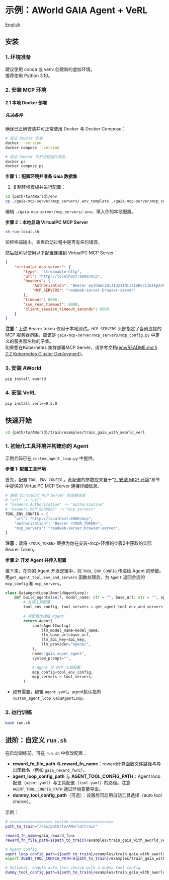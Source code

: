 # 示例：AWorld GAIA Agent + VeRL

[English](./README.md)

## 安装
### 1. 环境准备
建议使用 conda 或 venv 创建新的虚拟环境。\
    推荐使用 Python 3.10。
### 2. 安装 MCP 环境
#### 2.1 本地 Docker 部署
##### 先决条件
确保已正确安装并可正常使用 Docker 与 Docker Compose：
```bash
# 验证 Docker 安装
docker --version
docker compose --version

# 验证 Docker 守护进程运行状态
docker ps
docker compose ps
```

**步骤 1：配置环境并准备 Gaia 数据集**

1. 复制环境模板并进行配置：

```bash
cd {path/to/AWorld}/env
cp ./gaia-mcp-server/mcp_servers/.env_template ./gaia-mcp-server/mcp_servers/.env
```

编辑 `./gaia-mcp-server/mcp_servers/.env`，填入你的本地配置。

**步骤 2：本地启动 VirtualPC MCP Server**

```bash
sh run-local.sh
```

监控终端输出，查看启动过程中是否有任何错误。

然后就可以使用以下配置连接到 VirtualPC MCP Server：

```json
{
    "virtualpc-mcp-server": {
        "type": "streamable-http",
        "url": "http://localhost:8000/mcp",
        "headers": {
            "Authorization": "Bearer eyJhbGciOiJIUzI1NiIsInR5cCI6IkpXVCJ9.eyJhcHAiOiJsb2NhbF9kZWJ1ZyIsInZlcnNpb24iOjEsInRpbWUiOjE3NTYzOTUzNzIuMTg0MDc0NH0.SALKn1dxEzsdX82-e3jAJANAo_kE4NO4192Epw5rYmQ",
            "MCP_SERVERS": "readweb-server,browser-server"
        },
        "timeout": 6000,
        "sse_read_timeout": 6000,
        "client_session_timeout_seconds": 6000
    }
}
```

**注意**：上述 Bearer token 仅用于本地测试。`MCP_SERVERS` 头部指定了当前连接的 MCP 服务器范围，应该是 `gaia-mcp-server/mcp_servers/mcp_config.py` 中定义的服务器名称的子集。\
如果想在Kubernetes 集群部署MCP Server，请参考文档([env/README.md § 2.2 Kubernetes Cluster Deployment](../../../env/README.md#22-kubernetes-cluster-deployment))。

### 3. 安装 AWorld
```bash
pip install aworld
```
### 4. 安装 VeRL
```bash
pip install verl==0.5.0
```

## 快速开始
```bash
cd {path/to/AWorld}/train/examples/train_gaia_with_aworld_verl
```
### 1. 初始化工具环境并构建你的 Agent
示例代码已在 `custom_agent_loop.py` 中提供。

**步骤 1: 配置工具环境**

首先，配置 `TOOL_ENV_CONFIG` 。此配置的参数应来自于“[2. 安装 MCP 环境](#2-安装-mcp-环境)”章节中提供的 VirtualPC MCP Server 连接详细信息。

```python
# 使用 VirtualPC MCP Server 的连接信息
# "url" -> "url"
# "headers.Authorization" -> "authorization"
# "headers.MCP_SERVERS" -> "mcp_servers"
TOOL_ENV_CONFIG = {
    "url": "http://localhost:8000/mcp",
    "authorization": "Bearer <YOUR_TOKEN>",
    "mcp_servers": "readweb-server,browser-server",
}
```
**注意**：请将 `<YOUR_TOKEN>` 替换为你在安装-mcp-环境的步骤2中获取的实际 Bearer Token。

**步骤 2: 开发 Agent 并传入配置**

接下来，在你的 Agent 开发逻辑中，将 `TOOL_ENV_CONFIG` 传递给 Agent 的参数。用`get_agent_tool_env_and_servers` 函数处理后，为 `Agent` 返回合适的 `mcp_config` 和 `mcp_servers`。

```python
class GaiaAgentLoop(AworldAgentLoop):
    def build_agents(self, model_name: str = "", base_url: str = "", api_key: str = "") -> Union[Agent, Swarm]:
        # 处理工具配置
        tool_env_config, tool_servers = get_agent_tool_env_and_servers(TOOL_ENV_CONFIG)
        
        # 将配置传递给 Agent
        return Agent(
            conf=AgentConfig(
                llm_model_name=model_name,
                llm_base_url=base_url,
                llm_api_key=api_key,
                llm_provider="openai",
            ),
            name="gaia_super_agent",
            system_prompt="",

            # Agent 的 MCP 工具配置
            mcp_config=tool_env_config,
            mcp_servers = tool_servers,
        )
```
- 如有需要，编辑 `agent.yaml`。agent默认指向 `custom_agent_loop.GaiaAgentLoop`。

### 2. 运行训练
```bash
bash run.sh
```

## 进阶：自定义 `run.sh`

在启动训练前，可在 `run.sh` 中修改配置：
- **reward_fn_file_path** 与 **reward_fn_name**：reward计算函数文件路径与导出函数名（例如 `gaia_reward_func`）。
- **agent_loop_config_path** 与 **AGENT_TOOL_CONFIG_PATH**：Agent loop 配置（`agent.yaml`）与工具配置（`tool.yaml`）的路径。注意 `AGENT_TOOL_CONFIG_PATH` 通过环境变量导出。
- **dummy_tool_config_path**（可选）：设置后可启用自动工具选择（auto tool choice）。

示例：
```bash
# =================== custom ===================
path_to_train="/abs/path/to/AWorld/train"

reward_fn_name=gaia_reward_func
reward_fn_file_path=${path_to_train}/examples/train_gaia_with_aworld_verl/metrics/gaia_reward_function.py

# Agent config
agent_loop_config_path=${path_to_train}/examples/train_gaia_with_aworld_verl/agent.yaml
export AGENT_TOOL_CONFIG_PATH=${path_to_train}/examples/train_gaia_with_aworld_verl/configs/tool.yaml

# Optional: enable auto_tool_choice with a dummy tool config
dummy_tool_config_path=${path_to_train}/examples/train_gaia_with_aworld_verl/configs/dummy_tool_config.yaml
```

